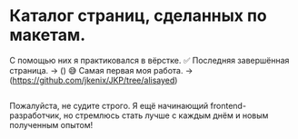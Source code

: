 # Каталог страниц, сделанных по макетам.
С помощью них я практиковался в вёрстке.
:white_check_mark: Последняя завершённая страница. -> ()
:sweat_smile: Самая первая моя работа. -> (https://github.com/jkenix/JKP/tree/alisayed)
```
```
Пожалуйста, не судите строго. Я ещё начинающий frontend-разработчик, но стремлюсь стать лучше с каждым днём и новым полученным опытом!
```
```
